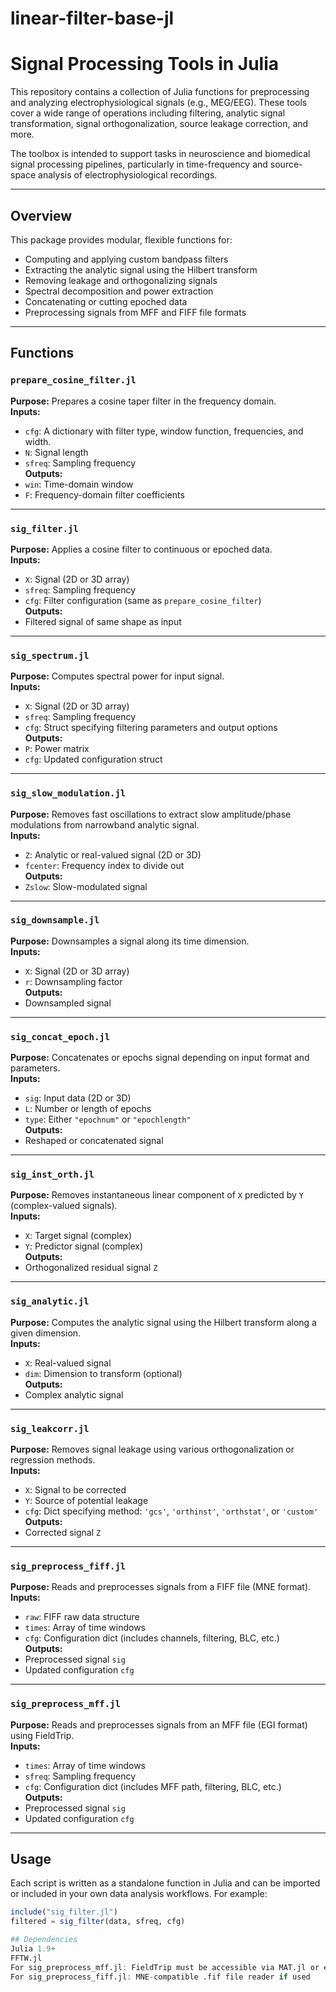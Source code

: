 # linear-filter-base-jl

# Signal Processing Tools in Julia

This repository contains a collection of Julia functions for preprocessing and analyzing electrophysiological signals (e.g., MEG/EEG). These tools cover a wide range of operations including filtering, analytic signal transformation, signal orthogonalization, source leakage correction, and more.

The toolbox is intended to support tasks in neuroscience and biomedical signal processing pipelines, particularly in time-frequency and source-space analysis of electrophysiological recordings.

---
## Overview

This package provides modular, flexible functions for:
- Computing and applying custom bandpass filters
- Extracting the analytic signal using the Hilbert transform
- Removing leakage and orthogonalizing signals
- Spectral decomposition and power extraction
- Concatenating or cutting epoched data
- Preprocessing signals from MFF and FIFF file formats

---

## Functions

### `prepare_cosine_filter.jl`
**Purpose:** Prepares a cosine taper filter in the frequency domain.  
**Inputs:** 
- `cfg`: A dictionary with filter type, window function, frequencies, and width.
- `N`: Signal length
- `sfreq`: Sampling frequency  
**Outputs:** 
- `win`: Time-domain window
- `F`: Frequency-domain filter coefficients

---

### `sig_filter.jl`
**Purpose:** Applies a cosine filter to continuous or epoched data.  
**Inputs:** 
- `X`: Signal (2D or 3D array)
- `sfreq`: Sampling frequency
- `cfg`: Filter configuration (same as `prepare_cosine_filter`)  
**Outputs:** 
- Filtered signal of same shape as input

---

### `sig_spectrum.jl`
**Purpose:** Computes spectral power for input signal.  
**Inputs:** 
- `X`: Signal (2D or 3D array)
- `sfreq`: Sampling frequency
- `cfg`: Struct specifying filtering parameters and output options  
**Outputs:** 
- `P`: Power matrix
- `cfg`: Updated configuration struct

---

### `sig_slow_modulation.jl`
**Purpose:** Removes fast oscillations to extract slow amplitude/phase modulations from narrowband analytic signal.  
**Inputs:** 
- `Z`: Analytic or real-valued signal (2D or 3D)
- `fcenter`: Frequency index to divide out  
**Outputs:** 
- `Zslow`: Slow-modulated signal

---

### `sig_downsample.jl`
**Purpose:** Downsamples a signal along its time dimension.  
**Inputs:** 
- `X`: Signal (2D or 3D array)
- `r`: Downsampling factor  
**Outputs:** 
- Downsampled signal

---

### `sig_concat_epoch.jl`
**Purpose:** Concatenates or epochs signal depending on input format and parameters.  
**Inputs:** 
- `sig`: Input data (2D or 3D)
- `L`: Number or length of epochs
- `type`: Either `"epochnum"` or `"epochlength"`  
**Outputs:** 
- Reshaped or concatenated signal

---

### `sig_inst_orth.jl`
**Purpose:** Removes instantaneous linear component of `X` predicted by `Y` (complex-valued signals).  
**Inputs:** 
- `X`: Target signal (complex)
- `Y`: Predictor signal (complex)  
**Outputs:** 
- Orthogonalized residual signal `Z`

---

### `sig_analytic.jl`
**Purpose:** Computes the analytic signal using the Hilbert transform along a given dimension.  
**Inputs:** 
- `X`: Real-valued signal
- `dim`: Dimension to transform (optional)  
**Outputs:** 
- Complex analytic signal

---

### `sig_leakcorr.jl`
**Purpose:** Removes signal leakage using various orthogonalization or regression methods.  
**Inputs:** 
- `X`: Signal to be corrected
- `Y`: Source of potential leakage
- `cfg`: Dict specifying method: `'gcs'`, `'orthinst'`, `'orthstat'`, or `'custom'`  
**Outputs:** 
- Corrected signal `Z`

---

### `sig_preprocess_fiff.jl`
**Purpose:** Reads and preprocesses signals from a FIFF file (MNE format).  
**Inputs:** 
- `raw`: FIFF raw data structure
- `times`: Array of time windows
- `cfg`: Configuration dict (includes channels, filtering, BLC, etc.)  
**Outputs:** 
- Preprocessed signal `sig`
- Updated configuration `cfg`

---

### `sig_preprocess_mff.jl`
**Purpose:** Reads and preprocesses signals from an MFF file (EGI format) using FieldTrip.  
**Inputs:** 
- `times`: Array of time windows
- `sfreq`: Sampling frequency
- `cfg`: Configuration dict (includes MFF path, filtering, BLC, etc.)  
**Outputs:** 
- Preprocessed signal `sig`
- Updated configuration `cfg`

---

## Usage

Each script is written as a standalone function in Julia and can be imported or included in your own data analysis workflows. For example:

```julia
include("sig_filter.jl")
filtered = sig_filter(data, sfreq, cfg)

## Dependencies
Julia 1.9+
FFTW.jl
For sig_preprocess_mff.jl: FieldTrip must be accessible via MAT.jl or equivalent wrapper
For sig_preprocess_fiff.jl: MNE-compatible .fif file reader if used
